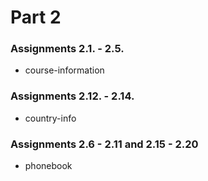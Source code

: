 # Part 2

### Assignments 2.1. - 2.5.
* course-information
### Assignments 2.12. - 2.14.
* country-info
### Assignments 2.6 - 2.11 and 2.15 - 2.20
* phonebook